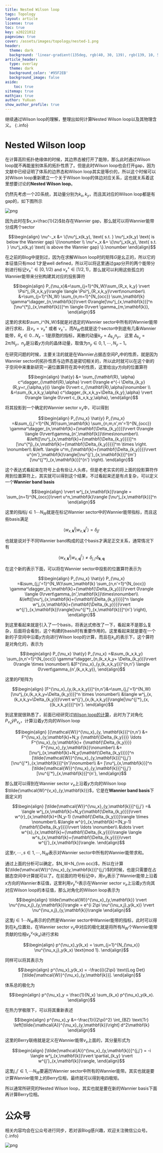 ```yaml
---
title: Nested Wilson loop
tags: Topology 
layout: article
license: true
toc: true
key: a20221012
pageview: true
cover: /assets/images/topology/nested-1.png
header:
  theme: dark
  background: 'linear-gradient(135deg, rgb(40, 30, 139), rgb(139, 10, 50))'
article_header:
  type: overlay
  theme: dark
  background_color: '#95F2EB'
  background_image: false
aside:
    toc: true
sitemap: true
mathjax: true
author: YuXuan
show_author_profile: true
---
```

继续通过Wilson loop的理解，整理出如何计算Nested Wilson loop以及其物理含义。
{:.info}
<!--more-->

# Nested Wilson loop

在计算高阶拓扑绝缘体的时候，其边界态被打开了能隙，那么此时通过Wilson loop就不再能鉴别体系的拓扑性质了。但是此时Wilson loop也会打开gap，因为文献中已经证明了体系的边界态和Wilson loop其实是等价的，所以这个时候可以对Wilson loop重新建立一个关于Wilson loop的体边对应关系，这也就关系着这里想要讨论的**Nested Wilson loop**。

仍然先考虑一个2D系统，其动量分别为$k_x,k_y$，而且其对应的Wilson loop都是有gap的，如下图所示

![png](/assets/images/introduc/nested-1.png)

因为此时在$v_x=\frac{1}{2}$处存在Wannier gap，那么就可以将Wannier能带分成两个sector

$$\begin{align}
\nu^-_x &= \{\nu^j_x(k_y), \text{ s.t. } \nu^j_x(k_y) \text{ is below the Wannier gap} \}\nonumber \\
\nu^+_x &= \{\nu^j_x(k_y), \text{ s.t. } \nu^j_x(k_y) \text{ is above the Wannier gap} \}.\nonumber
\end{align}$$

在之前的Blog中提到过，因为在求解Wilson loop时的矩阵$G$是幺正的，所以它的本征值只有mod 1才是well defined，所以可以将这里通过gap分开的两个能带分别进行标记$\nu^-_x \in [0,1/2)$ and  $\nu^+_x \in [1/2,1)$，那么就可以利用这些孤立的Wannier能带来分别构建其对应的投影算符

$$\begin{align}
P_{\nu_x}&=\sum_{j=1}^{N_W}\sum_{R_x, k_y} \rvert \Psi^j_{R_x,k_y}\rangle \langle \Psi^j_{R_x,k_y}\rvert\nonumber\\
&=\sum_{j=1}^{N_W} \sum_{n,m=1}^{N_{occ}} \sum_\mathbf{k} \gamma^\dagger_{n,\mathbf{k}}\rvert 0\rangle[\nu^j_{x,\mathbf{k}}]^n [\nu^{*j}_{x,\mathbf{k}}]^m \langle 0\rvert \gamma_{m,\mathbf{k}},
\end{align}$$

这里的求和$\sum_i^{N_W}$就是对选定的Wannier sector中所有的Wannier能带进行求和，且$\nu_x = \nu^+_x$ 或者 $\nu^-_x$。而$N_W$也就是这个sector中到底有几条Wannier能带，$R_x \in 0 \ldots N_x-1$是原胞的指标，离散的动量$k_y=\Delta_{k_y} n_y$， 这里 $\Delta_{k_y}=2\pi / N_y$，$n_y$是沿着$y$方向的晶体动量，取值为$n_y\in 0,1,\cdots, N_y-1$。

在研究问题的时候，主要关注的就是在Wannier占据态空间$P_v$中的性质，就是因为Wannier sector的拓扑性质与边界态是密切相关的，所以此时就可以在这个新的子空间中来重新研究一遍位置算符在其中的性质，这里给出$y$方向的位置算符

$$\begin{align}
\hat{y} &= \sum_{\mathbf{R}, \alpha} c^\dagger_{\mathbf{R},\alpha} \rvert 0\rangle e^{-i \Delta_{k_y} (R_y+r_{\alpha,y})} \langle 0\rvert c_{\mathbf{R},\alpha}\nonumber \\
&=\sum_{k_x,k_y,\alpha} c^\dagger_{k_x,k_y+\Delta_{k_y},\alpha} \rvert 0\rangle \langle 0\rvert c_{k_x,k_y,\alpha},
\end{align}$$

将其投影到一个确定的Wannier sector $v_x$中，可以得到

$$\begin{align}
P_{\nu_x} \hat{y} P_{\nu_x} =&\sum_{j,j'=1}^{N_W}\sum_\mathbf{k} \sum_{n,m,n',m'=1}^{N_{occ}} \gamma^\dagger_{n,\mathbf{k}+{\mathbf{\Delta_{k_y}}}}\rvert 0\rangle  \langle 0\rvert\gamma_{n',\mathbf{k}}\times\nonumber\\
&\left([\nu^j_{x,\mathbf{k}+{\mathbf{\Delta_{k_y}}}}]^n [\nu^{*j}_{x,\mathbf{k}+{\mathbf{\Delta_{k_y}}}}]^m \times \right. \nonumber\\
&\left. \langle u^m_{\mathbf{k}+{\mathbf{\Delta_{k_y}}}}\rvert u^{m'}_\mathbf{k}\rangle[\nu^{j'}_{x,\mathbf{k}}]^{m'}[\nu^{j'*}_{x,\mathbf{k}}]^{n'} \right).
\end{align}$$

这个表达式看起来在符号上会有些让人头疼，但是老老实实的将上面的投影算符作用到位置算符上，其实就可以得到这个结果，不过看起来还是有点复杂，可以定义一个**Wannier band basis**

$$\begin{align}
\rvert w^j_{x,\mathbf{k}}\rangle = \sum_{n=1}^{N_{occ}}\rvert u^n_\mathbf{k}\rangle [\nu^j_{x,\mathbf{k}}]^n
\end{align}$$

这里的指标$j\in 1\cdots N_W$就是在标记Wannier sector中的Wannier能带指标，而且这些basis满足

$$\langle w^j_{x,\mathbf{k}}\rvert w^{j'}_{x, \mathbf{k}}\rangle=\delta_{jj'}$$

也就是说对于不同Wannier band构成的这个basis才满足正交关系，通常情况下有

$$\langle w^j_{x,\mathbf{k}}\rvert w^{j'}_{x, \mathbf{q}}\rangle \neq \delta_{j,j'} \delta_{\mathbf{k}, \mathbf{q}}$$

在这个新的表示下面，可以将在Wannier sector中投影的位置算符表示为

$$\begin{align}
P_{\nu_x} \hat{y} P_{\nu_x} =&\sum_{j,j'=1}^{N_W}\sum_\mathbf{k} \sum_{n,n'=1}^{N_{occ}} \gamma^\dagger_{n,\mathbf{k}+{\mathbf{\Delta_{k_y}}}}\rvert 0\rangle  \langle 0\rvert\gamma_{n',\mathbf{k}}\times\nonumber\\
&\left([\nu^j_{x,\mathbf{k}+{\mathbf{\Delta_{k_y}}}}]^n \langle w^j_{x,\mathbf{k}+{\mathbf{\Delta_{k_y}}}}\rvert w^{j'}_{x,\mathbf{k}}\rangle[\nu^{j'*}_{x,\mathbf{k}}]^{n'} \right),
\end{align}$$

到这里看起来就是引入了一个basis，将表达式修改了一下，看起来不是那么复杂，后面将会看到，这个构建的basis时有重要作用的。这里看起来就是要在一个新的子空间中沿着$y$方向进行Wilson loop的计算，而且在$k_x$的表示下，这个算符是对角化的，表示为

$$\begin{align}
P_{\nu_x} \hat{y} P_{\nu_x} =&\sum_{k_x,k_y} \sum_{n,n'=1}^{N_{occ}} \gamma^\dagger_{n,(k_x,k_y+ \Delta_{k_y})}\rvert 0\rangle \times \nonumber\\
&[F^{\nu_x}_{y,(k_x,k_y)}]^{n,n'} \langle 0\rvert\gamma_{n',(k_x,k_y)},
\end{align}$$

这里的$F$矩阵为

$$\begin{align}
 [F^{\nu_x}_{y,(k_x,k_y)}]^{n,n'}&=\sum_{j,j'=1}^{N_W}[\nu^j_{x,(k_x,k_y+\Delta_{k_y})}]^n \times \nonumber\\
&\langle w^j_{x,(k_x,k_y+\Delta_{k_y})}\rvert w^{j'}_{x,(k_x,k_y)}\rangle[\nu^{j'*}_{x,{(k_x,k_y)}}]^{n'}.
\end{align}$$

到这里就很熟悉了，前面已经研究过[Wilson loop的计算](https://yxli8023.github.io/2022/10/10/Wilsonloop-restudy.html)，此时为了对角化$P_{\nu_x} \hat{y} P_{\nu_x}$，计算沿着$y$方向的Wilson loop

$$\begin{align}
[{\mathcal{W}}^{\nu_x}_{y, \mathbf{k}}]^{n,n'} &= F^{\nu_x}_{y,\mathbf{k}+N_y {\mathbf{\Delta_{k_y}}}} \ldots F^{\nu_x}_{y,\mathbf{k}+ {\mathbf{\Delta_{k_y}}}} F^{\nu_x}_{y,\mathbf{k}}\nonumber\\
&= [\nu^j_{x,\mathbf{k}+N_y{\mathbf{\Delta_{k_y}}}}]^n [\tilde{\mathcal{W}}^{\nu_x}_{y,\mathbf{k}}]^{j,j'}[\nu^{j'*}_{x,\mathbf{k}}]^{n'}\nonumber\\
&= [\nu^j_{x,\mathbf{k}}]^n [\tilde{\mathcal{W}}^{\nu_x}_{y,\mathbf{k}}]^{j,j'}[\nu^{j'*}_{x,\mathbf{k}}]^{n'},
\end{align}$$

那么就可以得到在Wannier sector $v_x$上沿着$y$方向的Wilson loop $\tilde{\mathcal{W}^{v_x}_{y,\mathbf{k}}}$，它是在**Wannier band basis**下面定义的

$$\begin{align}
[\tilde{\mathcal{W}}^{\nu_x}_{y,\mathbf{k}}]^{j,j'} =& \langle w^j_{x,\mathbf{k}+N_y{\mathbf{\Delta_{k_y}}}}\rvert w^{r}_{x,\mathbf{k}+(N_y-1) {\mathbf{\Delta_{k_y}}}}\rangle \times \nonumber\\
&\langle w^{r}_{x,\mathbf{k}+(N_y-1) {\mathbf{\Delta_{k_y}}}}\rvert \ldots \nonumber\\
&\dots \rvert w^{s}_{x,\mathbf{k}+{\mathbf{\Delta_{k_y}}}}\rangle \langle w^s_{x,\mathbf{k}+{\mathbf{\Delta_{k_y}}}}\rvert w^{j'}_{x,\mathbf{k}}\rangle.
\end{align}$$

这里$r,\cdots,s\in 1,\cdots,N_W$表示对Wannier sector中所有的Wannier能带求和。

通过上面的分析可以确定，$N_W<N_{\rm occ}$，所以在计算$[\tilde{\mathcal{W}}^{\nu_x}_{y,\mathbf{k}}]^{j,j'}$的时候，也是只需要在占据态空间中计算就可以了。在前面的符号标记中，用$v_x$表示了Wannier能带上沿着$x$方向的Wannier本征值，这里利用$v_y^{v_x}$表示在Wannier sector $v_x$上沿着$y$方向其对应Wilson loop的本征值，那么对角化的Wilson loop表示为

$$\begin{align}
\tilde{\mathcal{W}}^{\nu_x}_{y,\mathbf{k}}  \rvert \nu^{\nu_x,j}_{y,\mathbf{k}}\rangle = e^{i 2\pi \nu^{\nu_x,j}_y(k_x)} \rvert \nu^{\nu_x,j}_{y,\mathbf{k}}\rangle
\end{align}$$

这里$j\in 1\cdots N_W$表示的仍然是Wannier sector中Wannier能带的指标，此时可以得到在$k_x$位置处，在Wannier sector $v_x$中对应的极化就是将所有$N_W$个Wannier能带贡献的位相$v_y^{v_x}(k_x)$进行求和

$$\begin{align}
p^{\nu_x}_y(k_x) = \sum_{j=1}^{N_{\nu_x}} \nu^{\nu_x,j}_y(k_x) \text{mod 1}.
\end{align}$$

 同样可以将其表示为

 $$\begin{align}
p^{\nu_x}_y(k_x) = -\frac{i}{2\pi} \text{Log Det}[\tilde{\mathcal{W}}^{\nu_x}_{y,\mathbf{k}}].
\end{align}$$

体系总的极化为

$$\begin{align}
p^{\nu_x}_y = \frac{1}{N_x} \sum_{k_x} p^{\nu_x}_y(k_x).
\end{align}$$

在热力学极限下，可以将其重新表述

$$\begin{align}
p^{\nu_x}_y &=-\frac{1}{(2\pi)^2} \int_{BZ} \text{Tr} \left[\tilde{\mathcal{A}}^{\nu_x}_{y,\mathbf{k}}\right] d^2\mathbf{k}
\end{align}$$

这里的Berry联络就是定义在Wannier能带$v_x$上面的，其分量形式为

$$\begin{align}
[\tilde{\mathcal{A}}^{\nu_x}_{y,\mathbf{k}}]^{j,j'} = -i \langle w^j_{x,\mathbf{k}}\rvert \partial_{k_y} \rvert w^{j'}_{x,\mathbf{k}}\rangle,
\end{align}$$

这里$j,j'\in 1,\cdots N_W$要遍历Wannier sector中所有的Wannier能带。其实也就是要计算Wannier能带上的Berry位相，最终就可以得到电四极矩。

所以通常所研究的Nested Wilson loop，其实也就是要在新的Wannier basis下面再计算Berry位相。

# 公众号
相关内容均会在公众号进行同步，若对该Blog感兴趣，欢迎关注微信公众号。
{:.info}

![png](/assets/images/qrcode.jpg)